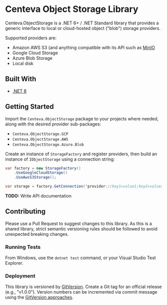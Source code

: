 ﻿# Centeva Object Storage Library

Centeva.ObjectStorage is a .NET 6+ / .NET Standard library that provides a generic interface to local or
cloud-hosted object ("blob") storage providers.

Supported providers are:

* Amazon AWS S3 (and anything compatible with its API such as [MinIO](https://min.io/)
* Google Cloud Storage
* Azure Blob Storage
* Local disk

## Built With

* [.NET 8](https://dot.net)

## Getting Started

Import the `Centeva.ObjectStorage` package to your projects where needed, along
with the desired provider sub-packages:

* `Centeva.ObjectStorage.GCP`
* `Centeva.ObjectStorage.AWS`
* `Centeva.ObjectStorage.Azure.Blob`

Create an instance of `StorageFactory` and register providers, then build an
instance of `IObjectStorage` using a connection string:

```csharp
var factory = new StorageFactory()
    .UseGoogleCloudStorage()
    .UseAwsS3Storage();

var storage = factory.GetConnection('provider://key1=value1;key2=value2');
```

**TODO:** Write API documentation

## Contributing

Please use a Pull Request to suggest changes to this library.  As this is a
shared library, strict semantic versioning rules should be followed to avoid
unexpected breaking changes.

### Running Tests

From Windows, use the `dotnet test` command, or your Visual Studio Test
Explorer.

### Deployment

This library is versioned by [GitVersion](https://gitversion.net/).  Create a
Git tag for an official release (e.g., "v1.0.0").  Version numbers can be
incremented via commit message using the [GitVersion
approaches](https://gitversion.net/docs/reference/version-increments).
